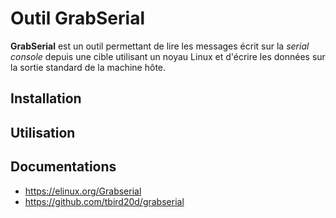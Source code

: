 # Outil GrabSerial

**GrabSerial** est un outil permettant de lire les messages écrit sur la _serial console_ depuis une cible utilisant un noyau Linux et d'écrire les données sur la sortie standard de la machine hôte. 

## Installation

## Utilisation

## Documentations

- https://elinux.org/Grabserial
- https://github.com/tbird20d/grabserial

